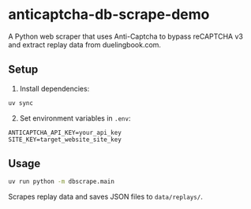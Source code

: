 # anticaptcha-db-scrape-demo

A Python web scraper that uses Anti-Captcha to bypass reCAPTCHA v3 and extract replay data from duelingbook.com.

## Setup

1. Install dependencies:
```bash
uv sync
```

2. Set environment variables in `.env`:
```
ANTICAPTCHA_API_KEY=your_api_key
SITE_KEY=target_website_site_key
```

## Usage

```bash
uv run python -m dbscrape.main
```

Scrapes replay data and saves JSON files to `data/replays/`.